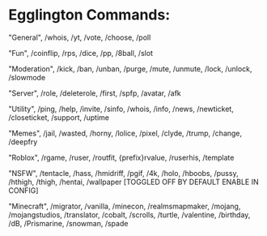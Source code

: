 # Egglington Commands:

"General", /whois, /yt, /vote, /choose, /poll

"Fun", /coinflip, /rps, /dice, /pp, /8ball, /slot

"Moderation", /kick, /ban, /unban, /purge, /mute, /unmute, /lock, /unlock, /slowmode

"Server", /role, /deleterole, /first, /spfp, /avatar, /afk

"Utility", /ping, /help, /invite, /sinfo, /whois, /info, /news, /newticket, /closeticket, /support, /uptime

"Memes", /jail, /wasted, /horny, /lolice, /pixel, /clyde, /trump, /change, /deepfry

"Roblox", /rgame, /ruser, /routfit, {prefix}rvalue, /ruserhis, /template

"NSFW", /tentacle, /hass, /hmidriff, /pgif, /4k, /holo, /hboobs, /pussy, /hthigh, /thigh, /hentai, /wallpaper [TOGGLED OFF BY DEFAULT ENABLE IN CONFIG]

"Minecraft", /migrator, /vanilla, /minecon, /realmsmapmaker, /mojang, /mojangstudios, /translator, /cobalt, /scrolls, /turtle, /valentine, /birthday, /dB, /Prismarine, /snowman, /spade
